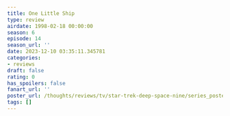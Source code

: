 ```yaml
---
title: One Little Ship
type: review
airdate: 1998-02-18 00:00:00
season: 6
episode: 14
season_url: ''
date: 2023-12-10 03:35:11.345781
categories:
- reviews
draft: false
rating: 0
has_spoilers: false
fanart_url: ''
poster_url: /thoughts/reviews/tv/star-trek-deep-space-nine/series_poster.jpg
tags: []
---
```



